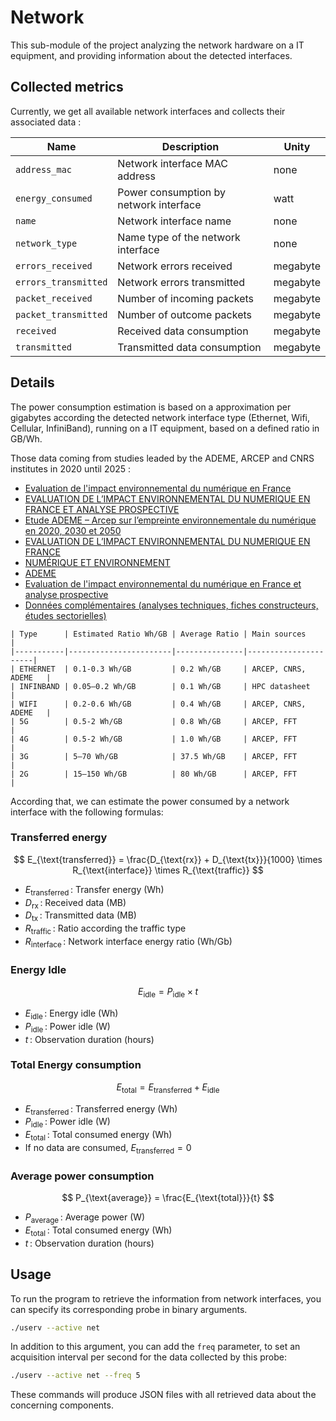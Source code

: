 # Network

This sub-module of the project analyzing the network hardware on a IT equipment,
and providing information about the detected interfaces.

## Collected metrics

Currently, we get all available network interfaces and collects their
associated data :

|Name|Description|Unity|
|----|-----------|-----|
|`address_mac`|Network interface MAC address|none|
|`energy_consumed`|Power consumption by network interface|watt|
|`name`|Network interface name|none|
|`network_type`|Name type of the network interface|none|
|`errors_received`|Network errors received|megabyte|
|`errors_transmitted`|Network errors transmitted|megabyte|
|`packet_received`|Number of incoming packets|megabyte|
|`packet_transmitted`|Number of outcome packets|megabyte|
|`received`|Received data consumption|megabyte|
|`transmitted`|Transmitted data consumption|megabyte|

## Details

The power consumption estimation is based on a approximation per gigabytes
according the detected network interface type (Ethernet, Wifi, Cellular,
InfiniBand), running on a IT equipment, based on a defined ratio in GB/Wh.

Those data coming from studies leaded by the ADEME, ARCEP and CNRS institutes
in 2020 until 2025 :

* [Evaluation de l'impact environnemental du numérique en France](https://librairie.ademe.fr/societe-et-politiques-publiques/7880-evaluation-de-l-impact-environnemental-du-numerique-en-france.html)
* [EVALUATION DE L’IMPACT ENVIRONNEMENTAL DU NUMERIQUE EN FRANCE ET ANALYSE PROSPECTIVE](https://www.arcep.fr/uploads/tx_gspublication/note-synthese-au-gouvernement-prospective-2030-2050_mars2023.pdf)
* [Etude ADEME – Arcep sur l’empreinte environnementale du numérique en 2020, 2030 et 2050](https://www.arcep.fr/la-regulation/grands-dossiers-thematiques-transverses/lempreinte-environnementale-du-numerique/etude-ademe-arcep-empreinte-environnemental-numerique-2020-2030-2050.html)
* [EVALUATION DE L’IMPACT ENVIRONNEMENTAL DU NUMERIQUE EN FRANCE](https://ecoresponsable.numerique.gouv.fr/docs/2024/etude-ademe-impacts-environnementaux-numerique.pdf)
* [NUMÉRIQUE ET ENVIRONNEMENT](https://www.ademe.fr/wp-content/uploads/2025/01/dossier-de-presse-numerique-et-environnement-090125.pdf)
* [ADEME](https://librairie.ademe.fr/consommer-autrement/5226-evaluation-de-l-impact-environnemental-du-numerique-en-france-et-analyse-prospective.html)
* [Evaluation de l'impact environnemental du numérique en France et analyse prospective](https://ecoresponsable.numerique.gouv.fr/actualites/actualisation-ademe-impact/)
* [Données complémentaires (analyses techniques, fiches constructeurs, études sectorielles)](https://www.afnic.fr/wp-media/uploads/2022/10/afnic-JCSA22-Arcep.pdf)

```text
| Type      | Estimated Ratio Wh/GB | Average Ratio | Main sources         |
|-----------|-----------------------|---------------|----------------------|
| ETHERNET  | 0.1-0.3 Wh/GB         | 0.2 Wh/GB     | ARCEP, CNRS, ADEME   |
| INFINBAND | 0.05–0.2 Wh/GB        | 0.1 Wh/GB     | HPC datasheet        |
| WIFI      | 0.2-0.6 Wh/GB         | 0.4 Wh/GB     | ARCEP, CNRS, ADEME   |
| 5G        | 0.5-2 Wh/GB           | 0.8 Wh/GB     | ARCEP, FFT           |
| 4G        | 0.5-2 Wh/GB           | 1.0 Wh/GB     | ARCEP, FFT           |
| 3G        | 5–70 Wh/GB            | 37.5 Wh/GB    | ARCEP, FFT           |
| 2G        | 15–150 Wh/GB          | 80 Wh/GB      | ARCEP, FFT           |
```

According that, we can estimate the power consumed by a network interface with
the following formulas:

### Transferred energy

$$
E_{\text{transferred}} = \frac{D_{\text{rx}} + D_{\text{tx}}}{1000}
\times R_{\text{interface}} \times R_{\text{traffic}}
$$

* $E_{\text{transferred}}$ : Transfer energy (Wh)
* $D_{\text{rx}}$ : Received data (MB)
* $D_{\text{tx}}$ : Transmitted data (MB)
* $R_{\text{traffic}}$ : Ratio according the traffic type
* $R_{\text{interface}}$ : Network interface energy ratio (Wh/Gb)

### Energy Idle

$$
E_{\text{idle}} = P_{\text{idle}} \times t
$$

* $E_{\text{idle}}$ : Energy idle (Wh)
* $P_{\text{idle}}$ : Power idle (W)
* $t$ : Observation duration (hours)

### Total Energy consumption

$$
E_{\text{total}} = E_{\text{transferred}} + E_{\text{idle}}
$$

* $E_{\text{transferred}}$ : Transferred energy (Wh)
* $P_{\text{idle}}$ : Power idle (W)
* $E_{\text{total}}$ : Total consumed energy (Wh)
* If no data are consumed, $E_{\text{transferred}} = 0$

### Average power consumption

$$
P_{\text{average}} = \frac{E_{\text{total}}}{t}
$$

* $P_{\text{average}}$ : Average power (W)
* $E_{\text{total}}$ : Total consumed energy (Wh)
* $t$ : Observation duration (hours)

## Usage

To run the program to retrieve the information from network interfaces,
you can specify its corresponding probe in binary arguments.

```bash
./userv --active net
```

In addition to this argument, you can add the `freq` parameter,
to set an acquisition interval per second for the data collected by this probe:

```bash
./userv --active net --freq 5
```

These commands will produce JSON files with all retrieved data about the
concerning components.
